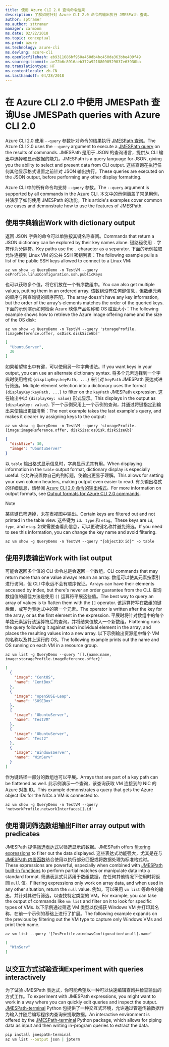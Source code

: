 ```yaml
---
title: 使用 Azure CLI 2.0 查询命令结果
description: 了解如何针对 Azure CLI 2.0 命令的输出执行 JMESPath 查询。
author: sptramer
ms.author: sttramer
manager: carmonm
ms.date: 02/22/2018
ms.topic: conceptual
ms.prod: azure
ms.technology: azure-cli
ms.devlang: azure-cli
ms.openlocfilehash: eb9311686bf950a450db4bc450da363bbe409f49
ms.sourcegitcommit: ae72b6c8916aeb372a92188090529037e63930ba
ms.translationtype: HT
ms.contentlocale: zh-CN
ms.lasthandoff: 04/28/2018
---
```

# <a name="use-jmespath-queries-with-azure-cli-20"></a><span data-ttu-id="15261-103">在 Azure CLI 2.0 中使用 JMESPath 查询</span><span class="sxs-lookup"><span data-stu-id="15261-103">Use JMESPath queries with Azure CLI 2.0</span></span>

<span data-ttu-id="15261-104">Azure CLI 2.0 使用 `--query` 参数针对命令的结果执行 [JMESPath 查询](http://jmespath.org)。</span><span class="sxs-lookup"><span data-stu-id="15261-104">The Azure CLI 2.0 uses the `--query` argument to execute a [JMESPath query](http://jmespath.org) on the results of commands.</span></span> <span data-ttu-id="15261-105">JMESPath 是用于 JSON 的查询语言，提供从 CLI 输出中选择和显示数据的能力。</span><span class="sxs-lookup"><span data-stu-id="15261-105">JMESPath is a query language for JSON, giving you the ability to select and present data from CLI output.</span></span> <span data-ttu-id="15261-106">这些查询在执行任何其他显示格式设置之前针对 JSON 输出执行。</span><span class="sxs-lookup"><span data-stu-id="15261-106">These queries are executed on the JSON output, before performing any other display formatting.</span></span>

<span data-ttu-id="15261-107">Azure CLI 中的所有命令均支持 `--query` 参数。</span><span class="sxs-lookup"><span data-stu-id="15261-107">The `--query` argument is supported by all commands in the Azure CLI.</span></span> <span data-ttu-id="15261-108">本文中的示例涵盖了常见用例，并演示了如何使用 JMESPath 的功能。</span><span class="sxs-lookup"><span data-stu-id="15261-108">This article's examples cover common use cases and demonstrate how to use the features of JMESPath.</span></span>

## <a name="work-with-dictionary-output"></a><span data-ttu-id="15261-109">使用字典输出</span><span class="sxs-lookup"><span data-stu-id="15261-109">Work with dictionary output</span></span>

<span data-ttu-id="15261-110">返回 JSON 字典的命令可以单独按其键名称查阅。</span><span class="sxs-lookup"><span data-stu-id="15261-110">Commands that return a JSON dictionary can be explored by their key names alone.</span></span> <span data-ttu-id="15261-111">键路径使用 `.` 字符作为分隔符。</span><span class="sxs-lookup"><span data-stu-id="15261-111">Key paths use the `.` character as a separator.</span></span> <span data-ttu-id="15261-112">下面的示例拉取允许连接到 Linux VM 的公共 SSH 密钥列表：</span><span class="sxs-lookup"><span data-stu-id="15261-112">The following example pulls a list of the public SSH keys allowed to connect to a Linux VM:</span></span>

```azurecli
az vm show -g QueryDemo -n TestVM --query osProfile.linuxConfiguration.ssh.publicKeys
```

<span data-ttu-id="15261-113">也可以获取多个值，将它们放在一个有序数组中。</span><span class="sxs-lookup"><span data-stu-id="15261-113">You can also get multiple values, putting them in an ordered array.</span></span> <span data-ttu-id="15261-114">该数组没有任何键信息，但数组元素的顺序与所查询键的顺序匹配。</span><span class="sxs-lookup"><span data-stu-id="15261-114">The array doesn't have any key information, but the order of the array's elements matches the order of the queried keys.</span></span> <span data-ttu-id="15261-115">下面的示例演示如何检索 Azure 映像产品名称和 OS 磁盘大小：</span><span class="sxs-lookup"><span data-stu-id="15261-115">The following example shows how to retrieve the Azure image offering name and the size of the OS disk:</span></span>

```azurecli
az vm show -g QueryDemo -n TestVM --query 'storageProfile.[imageReference.offer, osDisk.diskSizeGb]'
```

```json
[
  "UbuntuServer",
  30
]
```

<span data-ttu-id="15261-116">如果希望输出中有键，可以使用另一种字典语法。</span><span class="sxs-lookup"><span data-stu-id="15261-116">If you want keys in your output, you can use an alternate dictionary syntax.</span></span> <span data-ttu-id="15261-117">将多个元素选择到一个字典时使用格式 `{displayKey:keyPath, ...}` 来针对 `keyPath` JMESPath 表达式进行筛选。</span><span class="sxs-lookup"><span data-stu-id="15261-117">Multiple element selection into a dictionary uses the format `{displayKey:keyPath, ...}` to filter on the `keyPath` JMESPath expression.</span></span> <span data-ttu-id="15261-118">这在输出中以 `{displayKey: value}` 形式显示。</span><span class="sxs-lookup"><span data-stu-id="15261-118">This displays in the output as `{displayKey: value}`.</span></span> <span data-ttu-id="15261-119">下一个示例采用上一个示例的查询，并通过将键指定到输出来使输出更加清晰：</span><span class="sxs-lookup"><span data-stu-id="15261-119">The next example takes the last example's query, and makes it clearer by assigning keys to the output:</span></span>

```azurecli
az vm show -g QueryDemo -n TestVM --query 'storageProfile.{image:imageReference.offer, diskSize:osDisk.diskSizeGb}'
```

```json
{
  "diskSize": 30,
  "image": "UbuntuServer"
}
```

<span data-ttu-id="15261-120">以 `table` 输出格式显示信息时，字典显示尤其有用。</span><span class="sxs-lookup"><span data-stu-id="15261-120">When displaying information in the `table` output format, dictionary display is especially useful.</span></span> <span data-ttu-id="15261-121">它允许设置你自己的列标题，使输出更易于理解。</span><span class="sxs-lookup"><span data-stu-id="15261-121">This allows for setting your own column headers, making output even easier to read.</span></span> <span data-ttu-id="15261-122">有关输出格式的详细信息，请参阅 [Azure CLI 2.0 命令的输出格式](/cli/azure/format-output-azure-cli)。</span><span class="sxs-lookup"><span data-stu-id="15261-122">For more information on output formats, see [Output formats for Azure CLI 2.0 commands](/cli/azure/format-output-azure-cli).</span></span>

> [!NOTE]
> <span data-ttu-id="15261-123">某些键已筛选掉，未在表视图中输出。</span><span class="sxs-lookup"><span data-stu-id="15261-123">Certain keys are filtered out and not printed in the table view.</span></span> <span data-ttu-id="15261-124">这些键为 `id`、`type` 和 `etag`。</span><span class="sxs-lookup"><span data-stu-id="15261-124">These keys are `id`, `type`, and `etag`.</span></span> <span data-ttu-id="15261-125">如果需要查看此信息，可以更改键名称并避免筛选。</span><span class="sxs-lookup"><span data-stu-id="15261-125">If you need to see this information, you can change the key name and avoid filtering.</span></span>
>
> ```azurecli
> az vm show -g QueryDemo -n TestVM --query "{objectID:id}" -o table
> ```

## <a name="work-with-list-output"></a><span data-ttu-id="15261-126">使用列表输出</span><span class="sxs-lookup"><span data-stu-id="15261-126">Work with list output</span></span>

<span data-ttu-id="15261-127">可能会返回多个值的 CLI 命令总是会返回一个数组。</span><span class="sxs-lookup"><span data-stu-id="15261-127">CLI commands that may return more than one value always return an array.</span></span> <span data-ttu-id="15261-128">数组可以使其元素按索引进行访问，但 CLI 中永远不会有顺序保证。</span><span class="sxs-lookup"><span data-stu-id="15261-128">Arrays can have their elements accessed by index, but there's never an order guarantee from the CLI.</span></span> <span data-ttu-id="15261-129">查询数组值的最佳方法是使用 `[]` 运算符平展这些值。</span><span class="sxs-lookup"><span data-stu-id="15261-129">The best way to query an array of values is to flatten them with the `[]` operator.</span></span> <span data-ttu-id="15261-130">该运算符写在数组的键后面，或写为表达式中的第一个元素。</span><span class="sxs-lookup"><span data-stu-id="15261-130">The operator is written after the key for the array, or as the first element in the expression.</span></span> <span data-ttu-id="15261-131">平展时将针对数组中的每个单独元素运行该运算符后的查询，并将结果值放入一个新数组。</span><span class="sxs-lookup"><span data-stu-id="15261-131">Flattening runs the query following it against each individual element in the array, and places the resulting values into a new array.</span></span> <span data-ttu-id="15261-132">以下示例输出资源组中每个 VM 的名称以及其上运行的 OS。</span><span class="sxs-lookup"><span data-stu-id="15261-132">The following example prints out the name and OS running on each VM in a resource group.</span></span> 

```azurecli
az vm list -g QueryDemo --query '[].{name:name, image:storageProfile.imageReference.offer}'
```

```json
[
  {
    "image": "CentOS",
    "name": "CentBox"
  },
  {
    "image": "openSUSE-Leap",
    "name": "SUSEBox"
  },
  {
    "image": "UbuntuServer",
    "name": "TestVM"
  },
  {
    "image": "UbuntuServer",
    "name": "Test2"
  },
  {
    "image": "WindowsServer",
    "name": "WinServ"
  }
]
```

<span data-ttu-id="15261-133">作为键路径一部分的数组也可以平展。</span><span class="sxs-lookup"><span data-stu-id="15261-133">Arrays that are part of a key path can be flattened as well.</span></span> <span data-ttu-id="15261-134">此示例演示一个查询，该查询获取 VM 连接到的 NIC 的 Azure 对象 ID。</span><span class="sxs-lookup"><span data-stu-id="15261-134">This example demonstrates a query that gets the Azure object IDs for the NICs a VM is connected to.</span></span>

```azurecli
az vm show -g QueryDemo -n TestVM --query 'networkProfile.networkInterfaces[].id'
```

## <a name="filter-array-output-with-predicates"></a><span data-ttu-id="15261-135">使用谓词筛选数组输出</span><span class="sxs-lookup"><span data-stu-id="15261-135">Filter array output with predicates</span></span>

<span data-ttu-id="15261-136">JMESPath 提供[筛选表达式](http://jmespath.org/specification.html#filterexpressions)以筛选显示的数据。</span><span class="sxs-lookup"><span data-stu-id="15261-136">JMESPath offers [filtering expressions](http://jmespath.org/specification.html#filterexpressions) to filter out the data displayed.</span></span> <span data-ttu-id="15261-137">这些表达式功能强大，尤其是在与 [JMESPath 内置函数](http://jmespath.org/specification.html#built-in-functions)结合使用以执行部分匹配或将数据处理为标准格式时。</span><span class="sxs-lookup"><span data-stu-id="15261-137">These expressions are powerful, especially when combined with [JMESPath built-in functions](http://jmespath.org/specification.html#built-in-functions) to perform partial matches or manipulate data into a standard format.</span></span> <span data-ttu-id="15261-138">筛选表达式只适用于数组数据，在任何其他情况下使用时将返回 `null` 值。</span><span class="sxs-lookup"><span data-stu-id="15261-138">Filtering expressions only work on array data, and when used in any other situation, return the `null` value.</span></span> <span data-ttu-id="15261-139">例如，可以采用 `vm list` 等命令的输出，并针对其进行筛选，以查找特定类型的 VM。</span><span class="sxs-lookup"><span data-stu-id="15261-139">For example, you can take the output of commands like `vm list` and filter on it to look for specific types of VMs.</span></span> <span data-ttu-id="15261-140">以下示例通过筛选 VM 类型以仅捕获 Windows VM 并打印其名称，在前一个示例的基础上进行了扩展。</span><span class="sxs-lookup"><span data-stu-id="15261-140">The following example expands on the previous by filtering out the VM type to capture only Windows VMs and print their name.</span></span>

```azurecli
az vm list --query '[?osProfile.windowsConfiguration!=null].name'
```

```json
[
  "WinServ"
]
```

## <a name="experiment-with-queries-interactively"></a><span data-ttu-id="15261-141">以交互方式试验查询</span><span class="sxs-lookup"><span data-stu-id="15261-141">Experiment with queries interactively</span></span>

<span data-ttu-id="15261-142">为了试验 JMESPath 表达式，你可能希望以一种可以快速编辑查询并检查输出的方式工作。</span><span class="sxs-lookup"><span data-stu-id="15261-142">To experiment with JMESPath expressions, you might want to work in a way where you can quickly edit queries and inspect the output.</span></span> <span data-ttu-id="15261-143">[JMESPath-terminal](https://github.com/jmespath/jmespath.terminal) Python 包提供了一种交互式环境，允许通过管道传输数据作为输入并随后编写程序内查询来提取数据。</span><span class="sxs-lookup"><span data-stu-id="15261-143">An interactive environment is offered by the [JMESPath-terminal](https://github.com/jmespath/jmespath.terminal) Python package, which allows for piping data as input and then writing in-program queries to extract the data.</span></span>

```bash
pip install jmespath-terminal
az vm list --output json | jpterm
```
